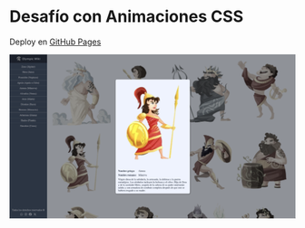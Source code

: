 # Desafío con Animaciones CSS

Deploy en [GitHub Pages](https://albotero.github.io/olympus-wiki/)

[![Deploy](./assets/img/screenshot.png)](https://albotero.github.io/olympus-wiki/)
